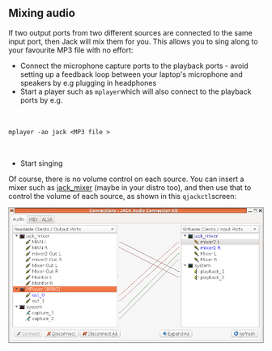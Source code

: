 
##  Mixing audio 


If two output ports from two different sources are connected to the same input port,
then Jack will mix them for you. This allows you to sing along to your favourite MP3 file
with no effort:

+ Connect the microphone capture ports to the playback ports - avoid setting up a feedback
loop between your laptop's microphone and speakers by e.g plugging in headphones
+ Start a player such as `mplayer`which will also connect to the
playback ports by e.g.
```

	    
mplayer -ao jack <MP3 file >
	    
	  
```

+ Start singing

Of course, there is no volume control on each source. You can insert a mixer such as [jack_mixer](http://home.gna.org/jackmixer/) (maybe in your distro too),
and then use that to control the volume of each source, as shown in this `qjackctl`screen:


![alt text](mixer.png)



